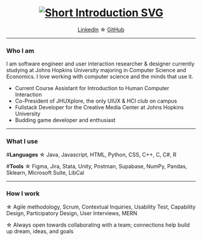 <h1 align="center">
    <a href="https://git.io/typing-svg"><img src="https://readme-typing-svg.demolab.com?font=Fira+Code&pause=1000&color=D7A0F7&center=true&width=435&lines=%E2%98%86+Hi!+My+name+is+Carly+Wang+%E2%98%86;%E2%98%86+I+unite+code%2C+HCI%2C+and+data+%E2%98%86" alt="Short Introduction SVG" /></a>
</h1>

<p align="center">
  <a href="https://www.linkedin.com/in/cwang225/">LinkedIn</a> ☆ 
  <a href="https://github.com/cwang225">GitHub</a>
</p>
<!--
**cwang225/cwang225** is a ✨ _special_ ✨ repository because its `README.md` (this file) appears on your GitHub profile.
!-->

---

### Who I am
I am software engineer and user interaction researcher & designer currently studying at Johns Hopkins University majoring in Computer Science and Economics. I love working with computer science and the minds that use it.

- Current Course Assistant for Introduction to Human Computer Interaction
- Co-President of JHUXplore, the only UIUX & HCI club on campus
- Fullstack Developer for the Creative Media Center at Johns Hopkins University
- Budding game developer and enthusiast

---

### What I use

#**Languages**
☆ Java, Javascript, HTML, Python, CSS, C++, C, C#, R

#**Tools**
☆ Figma, Jira, Stata, Unity, Postman, Supabase, NumPy, Pandas, Sklearn, Microsoft Suite, LibCal

---

### How I work

☆ Agile methodology, Scrum, Contextual Inquiries, Usability Test, Capability Design, Participatory Design, User Interviews, MERN

☆ Always open towards collaborating with a team; connections help build up dream, ideas, and goals 
